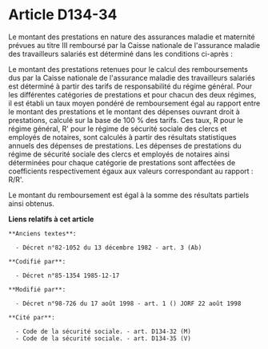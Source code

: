 # Article D134-34

Le montant des prestations en nature des assurances maladie et maternité prévues au titre III remboursé par la Caisse
nationale de l'assurance maladie des travailleurs salariés est déterminé dans les conditions ci-après :

Le montant des prestations retenues pour le calcul des remboursements dus par la Caisse nationale de l'assurance maladie des
travailleurs salariés est déterminé à partir des tarifs de responsabilité du régime général. Pour les différentes catégories
de prestations et pour chacun des deux régimes, il est établi un taux moyen pondéré de remboursement égal au rapport entre le
montant des prestations et le montant des dépenses ouvrant droit à prestations, calculé sur la base de 100 % des tarifs. Ces
taux, R pour le régime général, R' pour le régime de sécurité sociale des clercs et employés de notaires, sont calculés à
partir des résultats statistiques annuels des dépenses de prestations. Les dépenses de prestations du régime de sécurité
sociale des clercs et employés de notaires ainsi déterminées pour chaque catégorie de prestations sont affectées de
coefficients respectivement égaux aux valeurs correspondant au rapport : R/R'.

Le montant du remboursement est égal à la somme des résultats partiels ainsi obtenus.

**Liens relatifs à cet article**

	**Anciens textes**:

	  - Décret n°82-1052 du 13 décembre 1982 - art. 3 (Ab)

	**Codifié par**:

	  - Décret n°85-1354 1985-12-17

	**Modifié par**:

	  - Décret n°98-726 du 17 août 1998 - art. 1 () JORF 22 août 1998

	**Cité par**:

	  - Code de la sécurité sociale. - art. D134-32 (M)
	  - Code de la sécurité sociale. - art. D134-35 (V)
